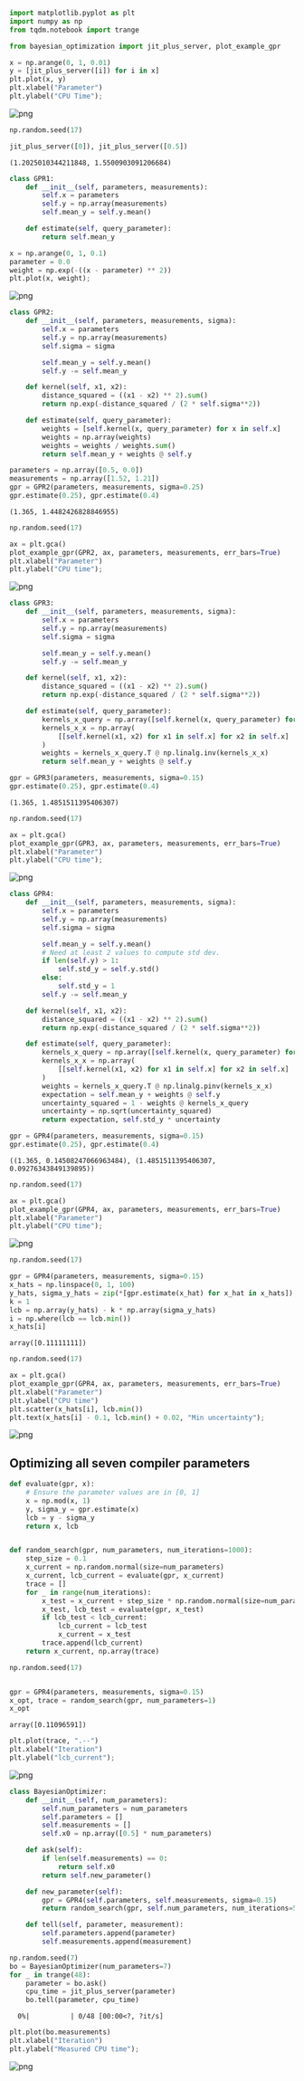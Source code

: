 ```python
import matplotlib.pyplot as plt
import numpy as np
from tqdm.notebook import trange

from bayesian_optimization import jit_plus_server, plot_example_gpr
```


```python
x = np.arange(0, 1, 0.01)
y = [jit_plus_server([i]) for i in x]
plt.plot(x, y)
plt.xlabel("Parameter")
plt.ylabel("CPU Time");
```


    
![png](06_bayesian_optimization.v2_files/06_bayesian_optimization.v2_1_0.png)
    



```python
np.random.seed(17)

jit_plus_server([0]), jit_plus_server([0.5])
```




    (1.2025010344211848, 1.5500903091206684)




```python
class GPR1:
    def __init__(self, parameters, measurements):
        self.x = parameters
        self.y = np.array(measurements)
        self.mean_y = self.y.mean()

    def estimate(self, query_parameter):
        return self.mean_y
```


```python
x = np.arange(0, 1, 0.1)
parameter = 0.0
weight = np.exp(-((x - parameter) ** 2))
plt.plot(x, weight);
```


    
![png](06_bayesian_optimization.v2_files/06_bayesian_optimization.v2_4_0.png)
    



```python
class GPR2:
    def __init__(self, parameters, measurements, sigma):
        self.x = parameters
        self.y = np.array(measurements)
        self.sigma = sigma

        self.mean_y = self.y.mean()
        self.y -= self.mean_y

    def kernel(self, x1, x2):
        distance_squared = ((x1 - x2) ** 2).sum()
        return np.exp(-distance_squared / (2 * self.sigma**2))

    def estimate(self, query_parameter):
        weights = [self.kernel(x, query_parameter) for x in self.x]
        weights = np.array(weights)
        weights = weights / weights.sum()
        return self.mean_y + weights @ self.y
```


```python
parameters = np.array([0.5, 0.0])
measurements = np.array([1.52, 1.21])
gpr = GPR2(parameters, measurements, sigma=0.25)
gpr.estimate(0.25), gpr.estimate(0.4)
```




    (1.365, 1.4482426828846955)




```python
np.random.seed(17)

ax = plt.gca()
plot_example_gpr(GPR2, ax, parameters, measurements, err_bars=True)
plt.xlabel("Parameter")
plt.ylabel("CPU time");
```


    
![png](06_bayesian_optimization.v2_files/06_bayesian_optimization.v2_7_0.png)
    



```python
class GPR3:
    def __init__(self, parameters, measurements, sigma):
        self.x = parameters
        self.y = np.array(measurements)
        self.sigma = sigma

        self.mean_y = self.y.mean()
        self.y -= self.mean_y

    def kernel(self, x1, x2):
        distance_squared = ((x1 - x2) ** 2).sum()
        return np.exp(-distance_squared / (2 * self.sigma**2))

    def estimate(self, query_parameter):
        kernels_x_query = np.array([self.kernel(x, query_parameter) for x in self.x])
        kernels_x_x = np.array(
            [[self.kernel(x1, x2) for x1 in self.x] for x2 in self.x]
        )
        weights = kernels_x_query.T @ np.linalg.inv(kernels_x_x)
        return self.mean_y + weights @ self.y
```


```python
gpr = GPR3(parameters, measurements, sigma=0.15)
gpr.estimate(0.25), gpr.estimate(0.4)
```




    (1.365, 1.4851511395406307)




```python
np.random.seed(17)

ax = plt.gca()
plot_example_gpr(GPR3, ax, parameters, measurements, err_bars=True)
plt.xlabel("Parameter")
plt.ylabel("CPU time");
```


    
![png](06_bayesian_optimization.v2_files/06_bayesian_optimization.v2_10_0.png)
    



```python
class GPR4:
    def __init__(self, parameters, measurements, sigma):
        self.x = parameters
        self.y = np.array(measurements)
        self.sigma = sigma

        self.mean_y = self.y.mean()
        # Need at least 2 values to compute std dev.
        if len(self.y) > 1:
            self.std_y = self.y.std()
        else:
            self.std_y = 1
        self.y -= self.mean_y

    def kernel(self, x1, x2):
        distance_squared = ((x1 - x2) ** 2).sum()
        return np.exp(-distance_squared / (2 * self.sigma**2))

    def estimate(self, query_parameter):
        kernels_x_query = np.array([self.kernel(x, query_parameter) for x in self.x])
        kernels_x_x = np.array(
            [[self.kernel(x1, x2) for x1 in self.x] for x2 in self.x]
        )
        weights = kernels_x_query.T @ np.linalg.pinv(kernels_x_x)
        expectation = self.mean_y + weights @ self.y
        uncertainty_squared = 1 - weights @ kernels_x_query
        uncertainty = np.sqrt(uncertainty_squared)
        return expectation, self.std_y * uncertainty
```


```python
gpr = GPR4(parameters, measurements, sigma=0.15)
gpr.estimate(0.25), gpr.estimate(0.4)
```




    ((1.365, 0.14508247066963484), (1.4851511395406307, 0.09276343849139895))




```python
np.random.seed(17)

ax = plt.gca()
plot_example_gpr(GPR4, ax, parameters, measurements, err_bars=True)
plt.xlabel("Parameter")
plt.ylabel("CPU time");
```


    
![png](06_bayesian_optimization.v2_files/06_bayesian_optimization.v2_13_0.png)
    



```python
np.random.seed(17)

gpr = GPR4(parameters, measurements, sigma=0.15)
x_hats = np.linspace(0, 1, 100)
y_hats, sigma_y_hats = zip(*[gpr.estimate(x_hat) for x_hat in x_hats])
k = 1
lcb = np.array(y_hats) - k * np.array(sigma_y_hats)
i = np.where(lcb == lcb.min())
x_hats[i]
```




    array([0.11111111])




```python
np.random.seed(17)

ax = plt.gca()
plot_example_gpr(GPR4, ax, parameters, measurements, err_bars=True)
plt.xlabel("Parameter")
plt.ylabel("CPU time")
plt.scatter(x_hats[i], lcb.min())
plt.text(x_hats[i] - 0.1, lcb.min() + 0.02, "Min uncertainty");
```


    
![png](06_bayesian_optimization.v2_files/06_bayesian_optimization.v2_15_0.png)
    


## Optimizing all seven compiler parameters


```python
def evaluate(gpr, x):
    # Ensure the parameter values are in [0, 1]
    x = np.mod(x, 1)
    y, sigma_y = gpr.estimate(x)
    lcb = y - sigma_y
    return x, lcb


def random_search(gpr, num_parameters, num_iterations=1000):
    step_size = 0.1
    x_current = np.random.normal(size=num_parameters)
    x_current, lcb_current = evaluate(gpr, x_current)
    trace = []
    for _ in range(num_iterations):
        x_test = x_current + step_size * np.random.normal(size=num_parameters)
        x_test, lcb_test = evaluate(gpr, x_test)
        if lcb_test < lcb_current:
            lcb_current = lcb_test
            x_current = x_test
        trace.append(lcb_current)
    return x_current, np.array(trace)
```


```python
np.random.seed(17)


gpr = GPR4(parameters, measurements, sigma=0.15)
x_opt, trace = random_search(gpr, num_parameters=1)
x_opt
```




    array([0.11096591])




```python
plt.plot(trace, ".--")
plt.xlabel("Iteration")
plt.ylabel("lcb_current");
```


    
![png](06_bayesian_optimization.v2_files/06_bayesian_optimization.v2_19_0.png)
    



```python
class BayesianOptimizer:
    def __init__(self, num_parameters):
        self.num_parameters = num_parameters
        self.parameters = []
        self.measurements = []
        self.x0 = np.array([0.5] * num_parameters)

    def ask(self):
        if len(self.measurements) == 0:
            return self.x0
        return self.new_parameter()

    def new_parameter(self):
        gpr = GPR4(self.parameters, self.measurements, sigma=0.15)
        return random_search(gpr, self.num_parameters, num_iterations=500)[0]

    def tell(self, parameter, measurement):
        self.parameters.append(parameter)
        self.measurements.append(measurement)
```


```python
np.random.seed(7)
bo = BayesianOptimizer(num_parameters=7)
for _ in trange(48):
    parameter = bo.ask()
    cpu_time = jit_plus_server(parameter)
    bo.tell(parameter, cpu_time)
```


      0%|          | 0/48 [00:00<?, ?it/s]



```python
plt.plot(bo.measurements)
plt.xlabel("Iteration")
plt.ylabel("Measured CPU time");
```


    
![png](06_bayesian_optimization.v2_files/06_bayesian_optimization.v2_22_0.png)
    

